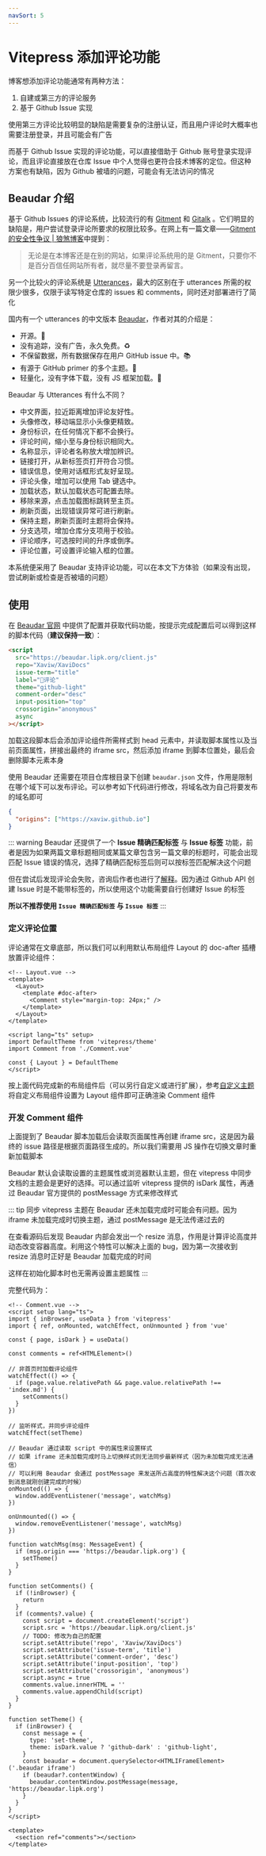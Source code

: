 ```yaml
---
navSort: 5
---
```


# Vitepress 添加评论功能

博客想添加评论功能通常有两种方法：

1. 自建或第三方的评论服务
2. 基于 Github Issue 实现

使用第三方评论比较明显的缺陷是需要复杂的注册认证，而且用户评论时大概率也需要注册登录，并且可能会有广告

而基于 Github Issue 实现的评论功能，可以直接借助于 Github 账号登录实现评论，而且评论直接放在仓库 Issue 中个人觉得也更符合技术博客的定位。但这种方案也有缺陷，因为 Github 被墙的问题，可能会有无法访问的情况

## Beaudar 介绍

基于 Github Issues 的评论系统，比较流行的有 [Gitment](https://github.com/imsun/gitment) 和 [Gitalk](https://github.com/gitalk/gitalk) 。它们明显的缺陷是，用户尝试登录评论所要求的权限比较多。在网上有一篇文章——[Gitment 的安全性争议 | 狼煞博客](https://blog.wolfogre.com/posts/security-problem-of-gitment/)中提到：

> 无论是在本博客还是在别的网站，如果评论系统用的是 Gitment，只要你不是百分百信任网站所有者，就尽量不要登录再留言。

另一个比较火的评论系统是 [Utterances](https://github.com/utterance/utterances)，最大的区别在于 utterances 所需的权限少很多，仅限于读写特定仓库的 issues 和 comments，同时还对部署进行了简化

国内有一个 utterances 的中文版本 [Beaudar](http://github.com/beaudar/beaudar)，作者对其的介绍是：

- 开源。📖
- 没有追踪，没有广告，永久免费。♻️
- 不保留数据，所有数据保存在用户 GitHub issue 中。📚
- 有源于 GitHub primer 的多个主题。🌈
- 轻量化，没有字体下载，没有 JS 框架加载。🍜

Beaudar 与 Utterances 有什么不同？

- 中文界面，拉近距离增加评论友好性。
- 头像修改，移动端显示小头像更精致。
- 身份标识，在任何情况下都不会换行。
- 评论时间，缩小至与身份标识相同大。
- 名称显示，评论者名称放大增加辨识。
- 链接打开，从新标签页打开符合习惯。
- 错误信息，使用对话框形式友好呈现。
- 评论头像，增加可以使用 Tab 键选中。
- 加载状态，默认加载状态可配置去除。
- 移除来源，点击加载图标跳转至主页。
- 刷新页面，出现错误异常可进行刷新。
- 保持主题，刷新页面时主题将会保持。
- 分支选项，增加仓库分支项用于校验。
- 评论顺序，可选按时间的升序或倒序。
- 评论位置，可设置评论输入框的位置。

本系统便采用了 Beaudar 支持评论功能，可以在本文下方体验（如果没有出现，尝试刷新或检查是否被墙的问题）

## 使用

在 [Beaudar 官网](https://beaudar.lipk.org/) 中提供了配置并获取代码功能，按提示完成配置后可以得到这样的脚本代码（**建议保持一致**）：

```html
<script
  src="https://beaudar.lipk.org/client.js"
  repo="Xaviw/XaviDocs"
  issue-term="title"
  label="💬评论"
  theme="github-light"
  comment-order="desc"
  input-position="top"
  crossorigin="anonymous"
  async
></script>
```

加载这段脚本后会添加评论组件所需样式到 head 元素中，并读取脚本属性以及当前页面属性，拼接出最终的 iframe src，然后添加 iframe 到脚本位置处，最后会删除脚本元素本身

使用 Beaudar 还需要在项目仓库根目录下创建 `beaudar.json` 文件，作用是限制在哪个域下可以发布评论。可以参考如下代码进行修改，将域名改为自己将要发布的域名即可

```json
{
  "origins": ["https://xaviw.github.io"]
}
```

::: warning
Beaudar 还提供了一个 **Issue 精确匹配标签** 与 **Issue 标签** 功能，前者是因为如果两篇文章标题相同或某篇文章包含另一篇文章的标题时，可能会出现匹配 Issue 错误的情况，选择了精确匹配标签后则可以按标签匹配解决这个问题

但在尝试后发现评论会失败，咨询后作者也进行了[解释](https://github.com/zsdycs/lipk.org-vitepress/issues/23)。因为通过 Github API 创建 Issue 时是不能带标签的，所以使用这个功能需要自行创建好 Issue 的标签

**所以不推荐使用 `Issue 精确匹配标签` 与 `Issue 标签`**
:::

### 定义评论位置

评论通常在文章底部，所以我们可以利用默认布局组件 Layout 的 doc-after 插槽放置评论组件：

```vue
<!-- Layout.vue -->
<template>
  <Layout>
    <template #doc-after>
      <Comment style="margin-top: 24px;" />
    </template>
  </Layout>
</template>

<script lang="ts" setup>
import DefaultTheme from 'vitepress/theme'
import Comment from './Comment.vue'

const { Layout } = DefaultTheme
</script>
```

按上面代码完成新的布局组件后（可以另行自定义或进行扩展），参考[自定义主题](/工具系列/VitePress搭建/配置解析#自定义主题)将自定义布局组件设置为 Layout 组件即可正确渲染 Comment 组件

### 开发 Comment 组件

上面提到了 Beaudar 脚本加载后会读取页面属性再创建 iframe src，这是因为最终的 issue 路径是根据页面路径生成的。所以我们需要用 JS 操作在切换文章时重新加载脚本

Beaudar 默认会读取设置的主题属性或浏览器默认主题，但在 vitepress 中同步文档的主题会是更好的选择。可以通过监听 vitepress 提供的 isDark 属性，再通过 Beaudar 官方提供的 postMessage 方式来修改样式

::: tip
同步 vitepress 主题在 Beaudar 还未加载完成时可能会有问题。因为 iframe 未加载完成时切换主题，通过 postMessage 是无法传递过去的

在查看源码后发现 Beaudar 内部会发出一个 resize 消息，作用是计算评论高度并动态改变容器高度。利用这个特性可以解决上面的 bug，因为第一次接收到 resize 消息时正好是 Beaudar 加载完成的时间

这样在初始化脚本时也无需再设置主题属性
:::

完整代码为：

```vue
<!-- Comment.vue -->
<script setup lang="ts">
import { inBrowser, useData } from 'vitepress'
import { ref, onMounted, watchEffect, onUnmounted } from 'vue'

const { page, isDark } = useData()

const comments = ref<HTMLElement>()

// 非首页时加载评论组件
watchEffect(() => {
  if (page.value.relativePath && page.value.relativePath !== 'index.md') {
    setComments()
  }
})

// 监听样式，并同步评论组件
watchEffect(setTheme)

// Beaudar 通过读取 script 中的属性来设置样式
// 如果 iframe 还未加载完成时马上切换样式则无法同步最新样式（因为未加载完成无法通信）
// 可以利用 Beaudar 会通过 postMessage 来发送所占高度的特性解决这个问题（首次收到消息就刚创建完成的时候）
onMounted(() => {
  window.addEventListener('message', watchMsg)
})

onUnmounted(() => {
  window.removeEventListener('message', watchMsg)
})

function watchMsg(msg: MessageEvent) {
  if (msg.origin === 'https://beaudar.lipk.org') {
    setTheme()
  }
}

function setComments() {
  if (!inBrowser) {
    return
  }
  if (comments?.value) {
    const script = document.createElement('script')
    script.src = 'https://beaudar.lipk.org/client.js'
    // TODO: 修改为自己的配置
    script.setAttribute('repo', 'Xaviw/XaviDocs')
    script.setAttribute('issue-term', 'title')
    script.setAttribute('comment-order', 'desc')
    script.setAttribute('input-position', 'top')
    script.setAttribute('crossorigin', 'anonymous')
    script.async = true
    comments.value.innerHTML = ''
    comments.value.appendChild(script)
  }
}

function setTheme() {
  if (inBrowser) {
    const message = {
      type: 'set-theme',
      theme: isDark.value ? 'github-dark' : 'github-light',
    }
    const beaudar = document.querySelector<HTMLIFrameElement>('.beaudar iframe')
    if (beaudar?.contentWindow) {
      beaudar.contentWindow.postMessage(message, 'https://beaudar.lipk.org')
    }
  }
}
</script>

<template>
  <section ref="comments"></section>
</template>
```
